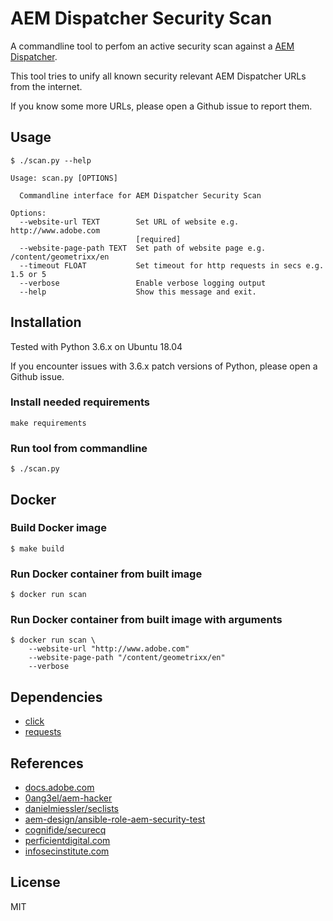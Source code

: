 # AEM Dispatcher Security Scan

A commandline tool to perfom an active security scan against a [AEM Dispatcher](https://docs.adobe.com/content/help/en/experience-manager-dispatcher/using/dispatcher.html).

This tool tries to unify all known security relevant AEM Dispatcher URLs from the internet.

If you know some more URLs, please open a Github issue to report them.

## Usage
```
$ ./scan.py --help

Usage: scan.py [OPTIONS]

  Commandline interface for AEM Dispatcher Security Scan

Options:
  --website-url TEXT        Set URL of website e.g. http://www.adobe.com
                            [required]
  --website-page-path TEXT  Set path of website page e.g. /content/geometrixx/en
  --timeout FLOAT           Set timeout for http requests in secs e.g. 1.5 or 5
  --verbose                 Enable verbose logging output
  --help                    Show this message and exit.
```

## Installation

Tested with Python 3.6.x on Ubuntu 18.04

If you encounter issues with 3.6.x patch versions of Python, please open a Github issue.

### Install needed requirements

```
make requirements
```

### Run tool from commandline

```
$ ./scan.py
```

## Docker

### Build Docker image

```
$ make build
```

### Run Docker container from built image

```
$ docker run scan
```

### Run Docker container from built image with arguments

```
$ docker run scan \
    --website-url "http://www.adobe.com"
    --website-page-path "/content/geometrixx/en"
    --verbose
```

## Dependencies
* [click](https://pypi.python.org/pypi/click)
* [requests](https://pypi.python.org/pypi/requests)

## References
* [docs.adobe.com](https://docs.adobe.com/content/help/en/experience-manager-dispatcher/using/configuring/dispatcher-configuration.html#testing-dispatcher-security)
* [0ang3el/aem-hacker](https://github.com/0ang3el/aem-hacker)
* [danielmiessler/seclists](https://github.com/danielmiessler/SecLists)
* [aem-design/ansible-role-aem-security-test](https://github.com/aem-design/ansible-role-aem-security-test)
* [cognifide/securecq](https://github.com/Cognifide/SecureCQ)
* [perficientdigital.com](https://blogs.perficientdigital.com/2019/01/10/mastering-aem-dispatcher-part-7-securing-the-dispatcher/)
* [infosecinstitute.com](https://resources.infosecinstitute.com/adobe-cq-pentesting-guide-part-1/)

## License
MIT
